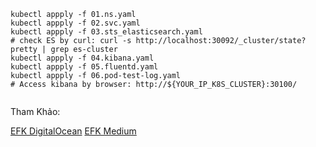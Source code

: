 
```
kubectl appply -f 01.ns.yaml
kubectl appply -f 02.svc.yaml
kubectl appply -f 03.sts_elasticsearch.yaml
# check ES by curl: curl -s http://localhost:30092/_cluster/state?pretty | grep es-cluster
kubectl appply -f 04.kibana.yaml
kubectl appply -f 05.fluentd.yaml
kubectl appply -f 06.pod-test-log.yaml
# Access kibana by browser: http://${YOUR_IP_K8S_CLUSTER}:30100/


```


Tham Khảo:

[EFK DigitalOcean](https://www.digitalocean.com/community/tutorials/how-to-set-up-an-elasticsearch-fluentd-and-kibana-efk-logging-stack-on-kubernetes)
[EFK Medium](https://azmifarih.medium.com/how-to-set-up-an-elasticsearch-fluentd-and-kibana-efk-logging-stack-on-kubernetes-1c455a6f17a8)